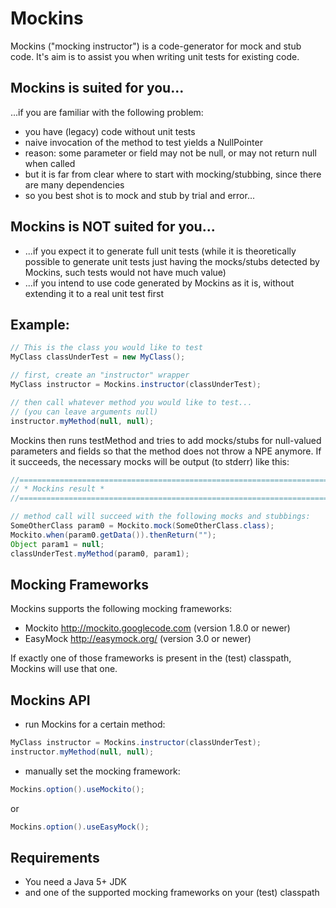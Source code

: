 Mockins
========

Mockins ("mocking instructor") is a code-generator for mock and stub code.
It's aim is to assist you when writing unit tests for existing code.

## Mockins is suited for you...
...if you are familiar with the following problem:  
* you have (legacy) code without unit tests
* naive invocation of the method to test yields a NullPointer
* reason: some parameter or field may not be null, or may not return null when called
* but it is far from clear where to start with mocking/stubbing, since there are many dependencies
* so you best shot is to mock and stub by trial and error...

## Mockins is NOT suited for you...
* ...if you expect it to generate full unit tests (while it is theoretically possible to generate unit tests just having the mocks/stubs detected by Mockins, such tests would not have much value) 
* ...if you intend to use code generated by Mockins as it is, without extending it to a real unit test first
  
## Example:

``` java
// This is the class you would like to test
MyClass classUnderTest = new MyClass();

// first, create an "instructor" wrapper
MyClass instructor = Mockins.instructor(classUnderTest);

// then call whatever method you would like to test...
// (you can leave arguments null)
instructor.myMethod(null, null);
```

Mockins then runs testMethod and tries to add mocks/stubs 
for null-valued parameters and fields so that the method does not throw a NPE anymore.
If it succeeds, the necessary mocks will be output (to stderr) like this:

``` java
//============================================================================
// * Mockins result *
//============================================================================

// method call will succeed with the following mocks and stubbings:
SomeOtherClass param0 = Mockito.mock(SomeOtherClass.class);
Mockito.when(param0.getData()).thenReturn("");
Object param1 = null;
classUnderTest.myMethod(param0, param1);
```

## Mocking Frameworks

Mockins supports the following mocking frameworks:
* Mockito <http://mockito.googlecode.com> (version 1.8.0 or newer)
* EasyMock <http://easymock.org/> (version 3.0 or newer)

If exactly one of those frameworks is present in the (test) classpath, Mockins will use that one.

## Mockins API

* run Mockins for a certain method:
``` java
MyClass instructor = Mockins.instructor(classUnderTest);
instructor.myMethod(null, null);
```

* manually set the mocking framework:
``` java
Mockins.option().useMockito();
```
or
``` java
Mockins.option().useEasyMock();
```
## Requirements

* You need a Java 5+ JDK
* and one of the supported mocking frameworks on your (test) classpath